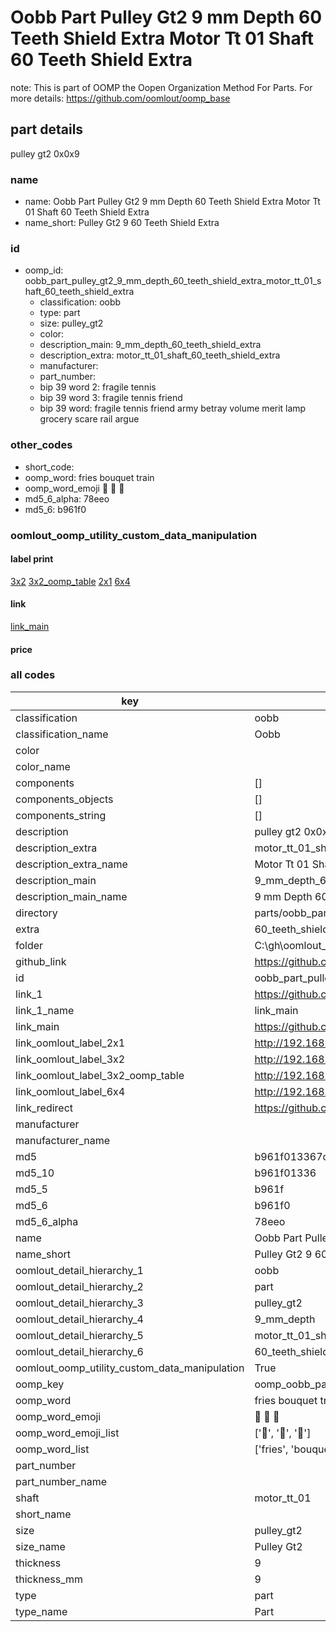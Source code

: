 # Oobb Part Pulley Gt2 9 mm Depth 60 Teeth Shield Extra Motor Tt 01 Shaft 60 Teeth Shield Extra  

note: This is part of OOMP the Oopen Organization Method For Parts. For more details: https://github.com/oomlout/oomp_base

##  part details
  



pulley gt2 0x0x9



### name
* name: Oobb Part Pulley Gt2 9 mm Depth 60 Teeth Shield Extra Motor Tt 01 Shaft 60 Teeth Shield Extra
* name_short: Pulley Gt2 9 60 Teeth Shield Extra
### id
* oomp_id: oobb_part_pulley_gt2_9_mm_depth_60_teeth_shield_extra_motor_tt_01_shaft_60_teeth_shield_extra
  * classification: oobb
  * type: part
  * size: pulley_gt2
  * color: 
  * description_main: 9_mm_depth_60_teeth_shield_extra
  * description_extra: motor_tt_01_shaft_60_teeth_shield_extra
  * manufacturer: 
  * part_number: 
  * bip 39 word 2: fragile tennis
  * bip 39 word 3: fragile tennis friend
  * bip 39 word: fragile tennis friend army betray volume merit lamp grocery scare rail argue

### other_codes
* short_code: 
* oomp_word: fries bouquet train
* oomp_word_emoji :fries: :bouquet: :train:
* md5_6_alpha: 78eeo
* md5_6: b961f0






### oomlout_oomp_utility_custom_data_manipulation
#### label print
[3x2](http://192.168.1.245:1112/?label=oomp%2078eeo)
[3x2_oomp_table](http://192.168.1.108:1112/?label=oomp%2078eeo)
[2x1](http://192.168.1.242:1112/?label=oomp%2078eeo)
[6x4](http://192.168.1.55:1112/?label=oomp%2078eeo)    

#### link

[link_main](https://github.com/oomlout/oomlout_oobb_version_4_generated_parts/tree/main/navigation_oomp/oobb/part/pulley_gt2/9_mm_depth_60_teeth_shield_extra/motor_tt_01_shaft_60_teeth_shield_extra/part)                              

#### price







### all codes 
| key | value |  
| --- | --- |  
| classification | oobb |  
| classification_name | Oobb |  
| color |  |  
| color_name |  |  
| components | [] |  
| components_objects | [] |  
| components_string | [] |  
| description | pulley gt2 0x0x9 |  
| description_extra | motor_tt_01_shaft_60_teeth_shield_extra |  
| description_extra_name | Motor Tt 01 Shaft 60 Teeth Shield Extra |  
| description_main | 9_mm_depth_60_teeth_shield_extra |  
| description_main_name | 9 mm Depth 60 Teeth Shield Extra |  
| directory | parts/oobb_part_pulley_gt2_9_mm_depth_60_teeth_shield_extra_motor_tt_01_shaft_60_teeth_shield_extra |  
| extra | 60_teeth_shield |  
| folder | C:\gh\oomlout_oobb_version_4_generated_parts\parts\oobb_part_pulley_gt2_9_mm_depth_60_teeth_shield_extra_motor_tt_01_shaft_60_teeth_shield_extra |  
| github_link | https://github.com/oomlout/oomlout_oomp_part_src/tree/main/parts/oobb_part_pulley_gt2_9_mm_depth_60_teeth_shield_extra_motor_tt_01_shaft_60_teeth_shield_extra |  
| id | oobb_part_pulley_gt2_9_mm_depth_60_teeth_shield_extra_motor_tt_01_shaft_60_teeth_shield_extra |  
| link_1 | https://github.com/oomlout/oomlout_oobb_version_4_generated_parts/tree/main/navigation_oomp/oobb/part/pulley_gt2/9_mm_depth_60_teeth_shield_extra/motor_tt_01_shaft_60_teeth_shield_extra/part |  
| link_1_name | link_main |  
| link_main | https://github.com/oomlout/oomlout_oobb_version_4_generated_parts/tree/main/navigation_oomp/oobb/part/pulley_gt2/9_mm_depth_60_teeth_shield_extra/motor_tt_01_shaft_60_teeth_shield_extra/part |  
| link_oomlout_label_2x1 | http://192.168.1.242:1112/?label=oomp%2078eeo |  
| link_oomlout_label_3x2 | http://192.168.1.245:1112/?label=oomp%2078eeo |  
| link_oomlout_label_3x2_oomp_table | http://192.168.1.108:1112/?label=oomp%2078eeo |  
| link_oomlout_label_6x4 | http://192.168.1.55:1112/?label=oomp%2078eeo |  
| link_redirect | https://github.com/oomlout/oomlout_oobb_version_4_generated_parts/tree/main/parts/oobb_pulley_gt2_09_ex_60_teeth_shield_sh_motor_tt_01 |  
| manufacturer |  |  
| manufacturer_name |  |  
| md5 | b961f013367cd173d70ab0c0b9f7cae3 |  
| md5_10 | b961f01336 |  
| md5_5 | b961f |  
| md5_6 | b961f0 |  
| md5_6_alpha | 78eeo |  
| name | Oobb Part Pulley Gt2 9 mm Depth 60 Teeth Shield Extra Motor Tt 01 Shaft 60 Teeth Shield Extra |  
| name_short | Pulley Gt2 9 60 Teeth Shield Extra |  
| oomlout_detail_hierarchy_1 | oobb |  
| oomlout_detail_hierarchy_2 | part |  
| oomlout_detail_hierarchy_3 | pulley_gt2 |  
| oomlout_detail_hierarchy_4 | 9_mm_depth |  
| oomlout_detail_hierarchy_5 | motor_tt_01_shaft |  
| oomlout_detail_hierarchy_6 | 60_teeth_shield_extra |  
| oomlout_oomp_utility_custom_data_manipulation | True |  
| oomp_key | oomp_oobb_part_pulley_gt2_9_mm_depth_60_teeth_shield_extra_motor_tt_01_shaft_60_teeth_shield_extra |  
| oomp_word | fries bouquet train |  
| oomp_word_emoji | :fries: :bouquet: :train: |  
| oomp_word_emoji_list | [':fries:', ':bouquet:', ':train:'] |  
| oomp_word_list | ['fries', 'bouquet', 'train'] |  
| part_number |  |  
| part_number_name |  |  
| shaft | motor_tt_01 |  
| short_name |  |  
| size | pulley_gt2 |  
| size_name | Pulley Gt2 |  
| thickness | 9 |  
| thickness_mm | 9 |  
| type | part |  
| type_name | Part |  
